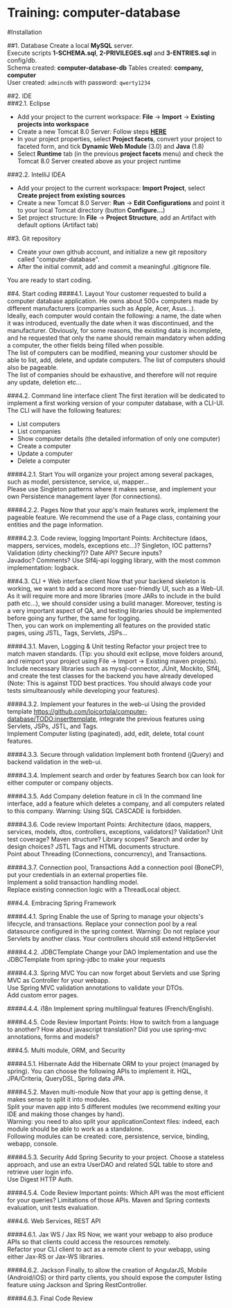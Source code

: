 Training: computer-database    
===========================  

#Installation

##1. Database
Create a local **MySQL** server.  
Execute scripts **1-SCHEMA.sql**, **2-PRIVILEGES.sql** and **3-ENTRIES.sql** in config/db.  
Schema created: **computer-database-db**
Tables created: **company, computer**  
User created: `admincdb`
with password: `qwerty1234`

##2. IDE  
###2.1. Eclipse  
- Add your project to the current workspace: **File** -> **Import** -> **Existing projects into workspace**    
- Create a new Tomcat 8.0 Server: Follow steps **[HERE](http://www.eclipse.org/webtools/jst/components/ws/M4/tutorials/InstallTomcat.html)**
- In your project properties, select **Project facets**, convert your project to faceted form, and tick **Dynamic Web Module** (3.0) and **Java** (1.8)
- Select **Runtime** tab (in the previous **project facets** menu)  and check the Tomcat 8.0 Server created above as your project runtime  

###2.2. IntelliJ IDEA   
- Add your project to the current workspace: **Import Project**, select **Create project from existing sources**
- Create a new Tomcat 8.0 Server: **Run** -> **Edit Configurations** and point it to your local Tomcat directory (button **Configure...**) 
- Set project structure: In **File** -> **Project Structure**, add an Artifact with default options (Artifact tab)  

##3. Git repository
- Create your own github account, and initialize a new git repository called "computer-database".  
- After the initial commit, add and commit a meaningful .gitignore file. 

You are ready to start coding.

##4. Start coding
####4.1. Layout
Your customer requested to build a computer database application. He owns about 500+ computers made by different manufacturers (companies such as Apple, Acer, Asus...).  
Ideally, each computer would contain the following: a name, the date when it was introduced, eventually the date when it was discontinued, and the manufacturer. Obviously, for some reasons, the existing data is incomplete, and he requested that only the name should remain mandatory when adding a computer, the other fields being filled when possible.  
The list of computers can be modified, meaning your customer should be able to list, add, delete, and update computers. The list of computers should also be pageable.  
The list of companies should be exhaustive, and therefore will not require any update, deletion etc...  

###4.2. Command line interface client
The first iteration will be dedicated to implement a first working version of your computer database, with a CLI-UI.  
The CLI will have the following features:

- List computers  
- List companies  
- Show computer details (the detailed information of only one computer)  
- Create a computer  
- Update a computer  
- Delete a computer  

####4.2.1. Start
You will organize your project among several packages, such as model, persistence, service, ui, mapper...  
Please use Singleton patterns where it makes sense, and implement your own Persistence management layer (for connections).

####4.2.2. Pages
Now that your app's main features work, implement the pageable feature. We recommend the use of a Page class, containing your entities and the page information.  

####4.2.3. Code review, logging
Important Points: Architecture (daos, mappers, services, models, exceptions etc...)? Singleton, IOC patterns? Validation (dirty checking?)? Date API? Secure inputs?  
Javadoc? Comments? Use Slf4j-api logging library, with the most common implementation: logback.  

###4.3. CLI + Web interface client
Now that your backend skeleton is working, we want to add a second more user-friendly UI, such as a Web-UI.  
As it will require more and more libraries (more JARs to include in the build path etc...), we should consider using a build manager. Moreover, testing is a very important aspect of QA, and testing libraries should be implemented before going any further, the same for logging.  
Then, you can work on implementing all features on the provided static pages, using JSTL, Tags, Servlets, JSPs...  

####4.3.1. Maven, Logging & Unit testing
Refactor your project tree to match maven standards. (Tip: you should exit eclipse, move folders around, and reimport your project using File -> Import -> Existing maven projects).  
Include necessary libraries such as mysql-connector, JUnit, Mockito, Slf4j, and create the test classes for the backend you have already developed (Note: This is against TDD best practices. You should always code your tests simulteanously while developing your features).

####4.3.2. Implement your features in the web-ui
Using the provided template https://github.com/loicortola/computer-database/TODO:inserttemplate, integrate the previous features using Servlets, JSPs, JSTL, and Tags.  
Implement Computer listing (paginated), add, edit, delete, total count features.  

####4.3.3. Secure through validation
Implement both frontend (jQuery) and backend validation in the web-ui.

####4.3.4. Implement search and order by features
Search box can look for either computer or company objects.

####4.3.5. Add Company deletion feature in cli
In the command line interface, add a feature which deletes a company, and all computers related to this company. Warning: Using SQL CASCADE is forbidden.

####4.3.6. Code review
Important Points: Architecture (daos, mappers, services, models, dtos, controllers, exceptions, validators)? Validation? Unit test coverage? Maven structure? Library scopes? Search and order by design choices? JSTL Tags and HTML documents structure.  
Point about Threading (Connections, concurrency), and Transactions.

####4.3.7. Connection pool, Transactions
Add a connection pool (BoneCP), put your credentials in an external properties file.  
Implement a solid transaction handling model.  
Replace existing connection logic with a ThreadLocal object. 

###4.4. Embracing Spring Framework

####4.4.1. Spring
Enable the use of Spring to manage your objects's lifecycle, and transactions.
Replace your connection pool by a real datasource configured in the spring context.
Warning: Do not replace your Servlets by another class. Your controllers should still extend HttpServlet

####4.4.2. JDBCTemplate
Change your DAO Implementation and use the JDBCTemplate from spring-jdbc to make your requests

####4.4.3. Spring MVC
You can now forget about Servlets and use Spring MVC as Controller for your webapp.  
Use Spring MVC validation annotations to validate your DTOs.  
Add custom error pages.  

####4.4.4. i18n
Implement spring multilingual features (French/English).

####4.4.5. Code Review
Important Points: How to switch from a language to another? How about javascript translation? Did you use spring-mvc annotations, forms and models?

###4.5. Multi module, ORM, and Security

####4.5.1. Hibernate
Add the Hibernate ORM to your project (managed by spring). You can choose the following APIs to implement it. HQL, JPA/Criteria, QueryDSL, Spring data JPA. 

####4.5.2. Maven multi-module
Now that your app is getting dense, it makes sense to split it into modules.  
Split your maven app into 5 different modules (we recommend exiting your IDE and making those changes by hand).  
Warning: you need to also split your applicationContext files: indeed, each module should be able to work as a standalone.  
Following modules can be created: core, persistence, service, binding, webapp, console.

####4.5.3. Security
Add Spring Security to your project. Choose a stateless approach, and use an extra UserDAO and related SQL table to store and retrieve user login info.  
Use Digest HTTP Auth.

####4.5.4. Code Review
Important points: Which API was the most efficient for your queries? Limitations of those APIs.
Maven and Spring contexts evaluation, unit tests evaluation.

###4.6. Web Services, REST API

####4.6.1. Jax WS / Jax RS
Now, we want your webapp to also produce APIs so that clients could access the resources remotely.  
Refactor your CLI client to act as a remote client to your webapp, using either Jax-RS or Jax-WS libraries.

####4.6.2. Jackson
Finally, to allow the creation of AngularJS, Mobile (Android/iOS) or third party clients, you should expose the computer listing feature using Jackson and Spring RestController.

####4.6.3. Final Code Review
